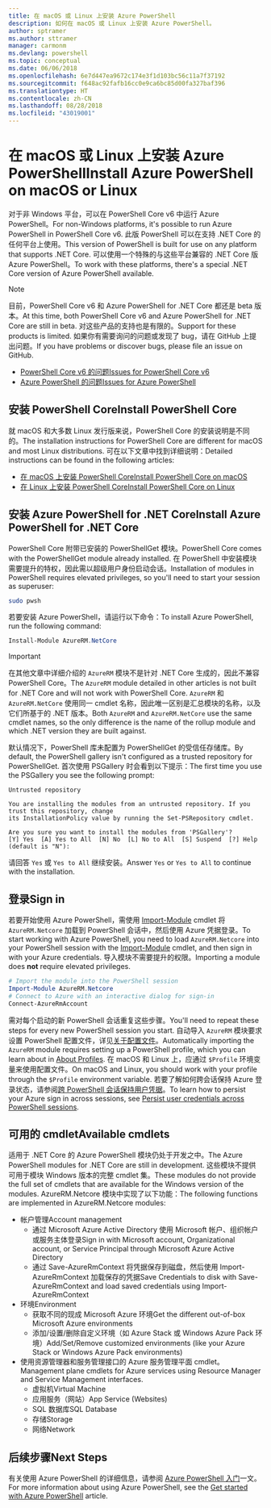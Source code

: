 ```yaml
---
title: 在 macOS 或 Linux 上安装 Azure PowerShell
description: 如何在 macOS 或 Linux 上安装 Azure PowerShell。
author: sptramer
ms.author: sttramer
manager: carmonm
ms.devlang: powershell
ms.topic: conceptual
ms.date: 06/06/2018
ms.openlocfilehash: 6e7d447ea9672c174e3f1d103bc56c11a7f37192
ms.sourcegitcommit: f648ac92fafb16cc0e9ca6bc85d00fa327baf396
ms.translationtype: HT
ms.contentlocale: zh-CN
ms.lasthandoff: 08/28/2018
ms.locfileid: "43019001"
---
```

# <a name="install-azure-powershell-on-macos-or-linux"></a><span data-ttu-id="c0001-103">在 macOS 或 Linux 上安装 Azure PowerShell</span><span class="sxs-lookup"><span data-stu-id="c0001-103">Install Azure PowerShell on macOS or Linux</span></span>

<span data-ttu-id="c0001-104">对于非 Windows 平台，可以在 PowerShell Core v6 中运行 Azure PowerShell。</span><span class="sxs-lookup"><span data-stu-id="c0001-104">For non-Windows platforms, it's possible to run Azure PowerShell in PowerShell Core v6.</span></span> <span data-ttu-id="c0001-105">此版 PowerShell 可以在支持 .NET Core 的任何平台上使用。</span><span class="sxs-lookup"><span data-stu-id="c0001-105">This version of PowerShell is built for use on any platform that supports .NET Core.</span></span> <span data-ttu-id="c0001-106">可以使用一个特殊的与这些平台兼容的 .NET Core 版 Azure PowerShell。</span><span class="sxs-lookup"><span data-stu-id="c0001-106">To work with these platforms, there's a special .NET Core version of Azure PowerShell available.</span></span>

> [!NOTE]
> <span data-ttu-id="c0001-107">目前，PowerShell Core v6 和 Azure PowerShell for .NET Core 都还是 beta 版本。</span><span class="sxs-lookup"><span data-stu-id="c0001-107">At this time, both PowerShell Core v6 and Azure PowerShell for .NET Core are still in beta.</span></span>
> <span data-ttu-id="c0001-108">对这些产品的支持也是有限的。</span><span class="sxs-lookup"><span data-stu-id="c0001-108">Support for these products is limited.</span></span> <span data-ttu-id="c0001-109">如果你有需要询问的问题或发现了 bug，请在 GitHub 上提出问题。</span><span class="sxs-lookup"><span data-stu-id="c0001-109">If you have problems or discover bugs, please file an issue on GitHub.</span></span>
>
> * [<span data-ttu-id="c0001-110">PowerShell Core v6 的问题</span><span class="sxs-lookup"><span data-stu-id="c0001-110">Issues for PowerShell Core v6</span></span>](https://github.com/PowerShell/PowerShell/issues)
> * [<span data-ttu-id="c0001-111">Azure PowerShell 的问题</span><span class="sxs-lookup"><span data-stu-id="c0001-111">Issues for Azure PowerShell</span></span>](https://github.com/azure/azure-docs-powershell/issues)

## <a name="install-powershell-core"></a><span data-ttu-id="c0001-112">安装 PowerShell Core</span><span class="sxs-lookup"><span data-stu-id="c0001-112">Install PowerShell Core</span></span>

<span data-ttu-id="c0001-113">就 macOS 和大多数 Linux 发行版来说，PowerShell Core 的安装说明是不同的。</span><span class="sxs-lookup"><span data-stu-id="c0001-113">The installation instructions for PowerShell Core are different for macOS and most Linux distributions.</span></span>
<span data-ttu-id="c0001-114">可在以下文章中找到详细说明：</span><span class="sxs-lookup"><span data-stu-id="c0001-114">Detailed instructions can be found in the following articles:</span></span>

* [<span data-ttu-id="c0001-115">在 macOS 上安装 PowerShell Core</span><span class="sxs-lookup"><span data-stu-id="c0001-115">Install PowerShell Core on macOS</span></span>](/powershell/scripting/setup/installing-powershell-core-on-macos)
* [<span data-ttu-id="c0001-116">在 Linux 上安装 PowerShell Core</span><span class="sxs-lookup"><span data-stu-id="c0001-116">Install PowerShell Core on Linux</span></span>](/powershell/scripting/setup/installing-powershell-core-on-linux)

## <a name="install-azure-powershell-for-net-core"></a><span data-ttu-id="c0001-117">安装 Azure PowerShell for .NET Core</span><span class="sxs-lookup"><span data-stu-id="c0001-117">Install Azure PowerShell for .NET Core</span></span>

<span data-ttu-id="c0001-118">PowerShell Core 附带已安装的 PowerShellGet 模块。</span><span class="sxs-lookup"><span data-stu-id="c0001-118">PowerShell Core comes with the PowerShellGet module already installed.</span></span> <span data-ttu-id="c0001-119">在 PowerShell 中安装模块需要提升的特权，因此需以超级用户身份启动会话。</span><span class="sxs-lookup"><span data-stu-id="c0001-119">Installation of modules in PowerShell requires elevated privileges, so you'll need to start your session as superuser:</span></span>

```bash
sudo pwsh
```

<span data-ttu-id="c0001-120">若要安装 Azure PowerShell，请运行以下命令：</span><span class="sxs-lookup"><span data-stu-id="c0001-120">To install Azure PowerShell, run the following command:</span></span>

```powershell
Install-Module AzureRM.NetCore
```

> [!IMPORTANT]
> <span data-ttu-id="c0001-121">在其他文章中详细介绍的 `AzureRM` 模块不是针对 .NET Core 生成的，因此不兼容 PowerShell Core。</span><span class="sxs-lookup"><span data-stu-id="c0001-121">The `AzureRM` module detailed in other articles is not built for .NET Core and will not work with PowerShell Core.</span></span> <span data-ttu-id="c0001-122">`AzureRM` 和 `AzureRM.NetCore` 使用同一 cmdlet 名称，因此唯一区别是汇总模块的名称，以及它们所基于的 .NET 版本。</span><span class="sxs-lookup"><span data-stu-id="c0001-122">Both `AzureRM` and `AzureRM.NetCore` use the same cmdlet names, so the only difference is the name of the rollup module and which .NET version they are built against.</span></span>

<span data-ttu-id="c0001-123">默认情况下，PowerShell 库未配置为 PowerShellGet 的受信任存储库。</span><span class="sxs-lookup"><span data-stu-id="c0001-123">By default, the PowerShell gallery isn't configured as a trusted repository for PowerShellGet.</span></span> <span data-ttu-id="c0001-124">首次使用 PSGallery 时会看到以下提示：</span><span class="sxs-lookup"><span data-stu-id="c0001-124">The first time you use the PSGallery you see the following prompt:</span></span>

```output
Untrusted repository

You are installing the modules from an untrusted repository. If you trust this repository, change
its InstallationPolicy value by running the Set-PSRepository cmdlet.

Are you sure you want to install the modules from 'PSGallery'?
[Y] Yes  [A] Yes to All  [N] No  [L] No to All  [S] Suspend  [?] Help (default is "N"):
```

<span data-ttu-id="c0001-125">请回答 `Yes` 或 `Yes to All` 继续安装。</span><span class="sxs-lookup"><span data-stu-id="c0001-125">Answer `Yes` or `Yes to All` to continue with the installation.</span></span>

## <a name="sign-in"></a><span data-ttu-id="c0001-126">登录</span><span class="sxs-lookup"><span data-stu-id="c0001-126">Sign in</span></span>

<span data-ttu-id="c0001-127">若要开始使用 Azure PowerShell，需使用 [Import-Module](/powershell/module/Microsoft.PowerShell.Core/Import-Module) cmdlet 将 `AzureRM.Netcore` 加载到 PowerShell 会话中，然后使用 Azure 凭据登录。</span><span class="sxs-lookup"><span data-stu-id="c0001-127">To start working with Azure PowerShell, you need to load `AzureRM.Netcore` into your PowerShell session with the [Import-Module](/powershell/module/Microsoft.PowerShell.Core/Import-Module) cmdlet, and then sign in with your Azure credentials.</span></span> <span data-ttu-id="c0001-128">导入模块不需要提升的权限。</span><span class="sxs-lookup"><span data-stu-id="c0001-128">Importing a module does __not__ require elevated privileges.</span></span>

```powershell
# Import the module into the PowerShell session
Import-Module AzureRM.Netcore
# Connect to Azure with an interactive dialog for sign-in
Connect-AzureRmAccount
```

<span data-ttu-id="c0001-129">需对每个启动的新 PowerShell 会话重复这些步骤。</span><span class="sxs-lookup"><span data-stu-id="c0001-129">You'll need to repeat these steps for every new PowerShell session you start.</span></span> <span data-ttu-id="c0001-130">自动导入 `AzureRM` 模块要求设置 PowerShell 配置文件，详见[关于配置文件](/powershell/module/microsoft.powershell.core/about/about_profiles)。</span><span class="sxs-lookup"><span data-stu-id="c0001-130">Automatically importing the `AzureRM` module requires setting up a PowerShell profile, which you can learn about in [About Profiles](/powershell/module/microsoft.powershell.core/about/about_profiles).</span></span>
<span data-ttu-id="c0001-131">在 macOS 和 Linux 上，应通过 `$Profile` 环境变量来使用配置文件。</span><span class="sxs-lookup"><span data-stu-id="c0001-131">On macOS and Linux, you should work with your profile through the `$Profile` environment variable.</span></span> <span data-ttu-id="c0001-132">若要了解如何跨会话保持 Azure 登录状态，请参阅[跨 PowerShell 会话保持用户凭据](context-persistence.md)。</span><span class="sxs-lookup"><span data-stu-id="c0001-132">To learn how to persist your Azure sign in across sessions, see [Persist user credentials across PowerShell sessions](context-persistence.md).</span></span>

## <a name="available-cmdlets"></a><span data-ttu-id="c0001-133">可用的 cmdlet</span><span class="sxs-lookup"><span data-stu-id="c0001-133">Available cmdlets</span></span>

<span data-ttu-id="c0001-134">适用于 .NET Core 的 Azure PowerShell 模块仍处于开发之中。</span><span class="sxs-lookup"><span data-stu-id="c0001-134">The Azure PowerShell modules for .NET Core are still in development.</span></span> <span data-ttu-id="c0001-135">这些模块不提供可用于模块 Windows 版本的完整 cmdlet 集。</span><span class="sxs-lookup"><span data-stu-id="c0001-135">These modules do not provide the full set of cmdlets that are available for the Windows version of the modules.</span></span> <span data-ttu-id="c0001-136">AzureRM.Netcore 模块中实现了以下功能：</span><span class="sxs-lookup"><span data-stu-id="c0001-136">The following functions are implemented in AzureRM.Netcore modules:</span></span>

* <span data-ttu-id="c0001-137">帐户管理</span><span class="sxs-lookup"><span data-stu-id="c0001-137">Account management</span></span>
  * <span data-ttu-id="c0001-138">通过 Microsoft Azure Active Directory 使用 Microsoft 帐户、组织帐户或服务主体登录</span><span class="sxs-lookup"><span data-stu-id="c0001-138">Sign in with Microsoft account, Organizational account, or Service Principal through Microsoft Azure Active Directory</span></span>
  * <span data-ttu-id="c0001-139">通过 Save-AzureRmContext 将凭据保存到磁盘，然后使用 Import-AzureRmContext 加载保存的凭据</span><span class="sxs-lookup"><span data-stu-id="c0001-139">Save Credentials to disk with Save-AzureRmContext and load saved credentials using Import-AzureRmContext</span></span>
* <span data-ttu-id="c0001-140">环境</span><span class="sxs-lookup"><span data-stu-id="c0001-140">Environment</span></span>
  * <span data-ttu-id="c0001-141">获取不同的现成 Microsoft Azure 环境</span><span class="sxs-lookup"><span data-stu-id="c0001-141">Get the different out-of-box Microsoft Azure environments</span></span>
  * <span data-ttu-id="c0001-142">添加/设置/删除自定义环境（如 Azure Stack 或 Windows Azure Pack 环境）</span><span class="sxs-lookup"><span data-stu-id="c0001-142">Add/Set/Remove customized environments (like your Azure Stack or Windows Azure Pack environments)</span></span>
* <span data-ttu-id="c0001-143">使用资源管理器和服务管理接口的 Azure 服务管理平面 cmdlet。</span><span class="sxs-lookup"><span data-stu-id="c0001-143">Management plane cmdlets for Azure services using Resource Manager and Service Management interfaces.</span></span>
  * <span data-ttu-id="c0001-144">虚拟机</span><span class="sxs-lookup"><span data-stu-id="c0001-144">Virtual Machine</span></span>
  * <span data-ttu-id="c0001-145">应用服务（网站）</span><span class="sxs-lookup"><span data-stu-id="c0001-145">App Service (Websites)</span></span>
  * <span data-ttu-id="c0001-146">SQL 数据库</span><span class="sxs-lookup"><span data-stu-id="c0001-146">SQL Database</span></span>
  * <span data-ttu-id="c0001-147">存储</span><span class="sxs-lookup"><span data-stu-id="c0001-147">Storage</span></span>
  * <span data-ttu-id="c0001-148">网络</span><span class="sxs-lookup"><span data-stu-id="c0001-148">Network</span></span>

## <a name="next-steps"></a><span data-ttu-id="c0001-149">后续步骤</span><span class="sxs-lookup"><span data-stu-id="c0001-149">Next Steps</span></span>

<span data-ttu-id="c0001-150">有关使用 Azure PowerShell 的详细信息，请参阅 [Azure PowerShell 入门](get-started-azureps.md)一文。</span><span class="sxs-lookup"><span data-stu-id="c0001-150">For more information about using Azure PowerShell, see the [Get started with Azure PowerShell](get-started-azureps.md) article.</span></span>
